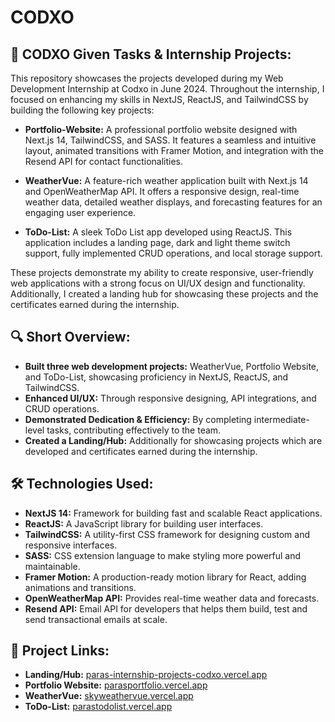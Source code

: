 # CODXO
<!-- <hr/><hr/> -->

## 📝 CODXO Given Tasks & Internship Projects:

This repository showcases the projects developed during my Web Development Internship at Codxo in June 2024. Throughout the internship, I focused on enhancing my skills in NextJS, ReactJS, and TailwindCSS by building the following key projects:

- **Portfolio-Website:** A professional portfolio website designed with Next.js 14, TailwindCSS, and SASS. It features a seamless and intuitive layout, animated transitions with Framer Motion, and integration with the Resend API for contact functionalities.

- **WeatherVue:** A feature-rich weather application built with Next.js 14 and OpenWeatherMap API. It offers a responsive design, real-time weather data, detailed weather displays, and forecasting features for an engaging user experience.

- **ToDo-List:** A sleek ToDo List app developed using ReactJS. This application includes a landing page, dark and light theme switch support, fully implemented CRUD operations, and local storage support.

These projects demonstrate my ability to create responsive, user-friendly web applications with a strong focus on UI/UX design and functionality. Additionally, I created a landing hub for showcasing these projects and the certificates earned during the internship.

## 🔍 Short Overview:

- **Built three web development projects:** WeatherVue, Portfolio Website, and ToDo-List, showcasing proficiency in NextJS, ReactJS, and TailwindCSS.
- **Enhanced UI/UX:** Through responsive designing, API integrations, and CRUD operations.
- **Demonstrated Dedication & Efficiency:** By completing intermediate-level tasks, contributing effectively to the team.
- **Created a Landing/Hub:** Additionally for showcasing projects which are developed and certificates earned during the internship.

## 🛠️ Technologies Used:

- **NextJS 14:** Framework for building fast and scalable React applications.
- **ReactJS:** A JavaScript library for building user interfaces.
- **TailwindCSS:** A utility-first CSS framework for designing custom and responsive interfaces.
- **SASS:** CSS extension language to make styling more powerful and maintainable.
- **Framer Motion:** A production-ready motion library for React, adding animations and transitions.
- **OpenWeatherMap API:** Provides real-time weather data and forecasts.
- **Resend API:** Email API for developers that helps them build, test and send transactional emails at scale.

## 🔗 Project Links:
- **Landing/Hub:** [paras-internship-projects-codxo.vercel.app](https://paras-internship-projects-codxo.vercel.app/)
- **Portfolio Website:** [parasportfolio.vercel.app](https://parasportfolio.vercel.app/)
- **WeatherVue:** [skyweathervue.vercel.app](https://skyweathervue.vercel.app/)
- **ToDo-List:** [parastodolist.vercel.app](https://parastodolist.vercel.app)
